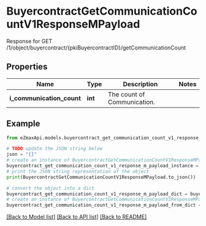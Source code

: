 # BuyercontractGetCommunicationCountV1ResponseMPayload

Response for GET /1/object/buyercontract/{pkiBuyercontractID}/getCommunicationCount

## Properties

Name | Type | Description | Notes
------------ | ------------- | ------------- | -------------
**i_communication_count** | **int** | The count of Communication. | 

## Example

```python
from eZmaxApi.models.buyercontract_get_communication_count_v1_response_m_payload import BuyercontractGetCommunicationCountV1ResponseMPayload

# TODO update the JSON string below
json = "{}"
# create an instance of BuyercontractGetCommunicationCountV1ResponseMPayload from a JSON string
buyercontract_get_communication_count_v1_response_m_payload_instance = BuyercontractGetCommunicationCountV1ResponseMPayload.from_json(json)
# print the JSON string representation of the object
print(BuyercontractGetCommunicationCountV1ResponseMPayload.to_json())

# convert the object into a dict
buyercontract_get_communication_count_v1_response_m_payload_dict = buyercontract_get_communication_count_v1_response_m_payload_instance.to_dict()
# create an instance of BuyercontractGetCommunicationCountV1ResponseMPayload from a dict
buyercontract_get_communication_count_v1_response_m_payload_from_dict = BuyercontractGetCommunicationCountV1ResponseMPayload.from_dict(buyercontract_get_communication_count_v1_response_m_payload_dict)
```
[[Back to Model list]](../README.md#documentation-for-models) [[Back to API list]](../README.md#documentation-for-api-endpoints) [[Back to README]](../README.md)


